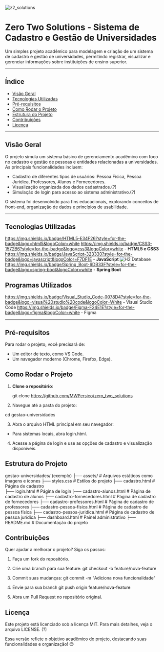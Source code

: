 ![z2_solutions](https://github.com/user-attachments/assets/3a018631-6f50-4767-898d-fc9241fc1fcf)

# Zero Two Solutions - Sistema de Cadastro e Gestão de Universidades  

Um simples projeto acadêmico para modelagem e criação de um sistema de cadastro e gestão de universidades, permitindo registrar, visualizar e gerenciar informações sobre instituições de ensino superior.  

---

## Índice  
- [Visão Geral](#visão-geral)  
- [Tecnologias Utilizadas](#tecnologias-utilizadas)  
- [Pré-requisitos](#pré-requisitos)  
- [Como Rodar o Projeto](#como-rodar-o-projeto)  
- [Estrutura do Projeto](#estrutura-do-projeto)  
- [Contribuições](#contribuições)  
- [Licença](#licença)  

---

## Visão Geral  
O projeto simula um sistema básico de gerenciamento acadêmico com foco no cadastro e gestão de pessoas e entidades relacionadas a universidades. As principais funcionalidades incluem:

- Cadastro de diferentes tipos de usuários: Pessoa Física, Pessoa Jurídica, Professores, Alunos e Fornecedores.
- Visualização organizada dos dados cadastrados.(?)
- Simulação de login para acesso ao sistema administrativo.(?)

O sistema foi desenvolvido para fins educacionais, explorando conceitos de front-end, organização de dados e princípios de usabilidade.


---

## Tecnologias Utilizadas  
https://img.shields.io/badge/HTML5-E34F26?style=for-the-badge&logo=html5&logoColor=white https://img.shields.io/badge/CSS3-1572B6?style=for-the-badge&logo=css3&logoColor=white - **HTML5 e CSS3**
https://img.shields.io/badge/JavaScript-323330?style=for-the-badge&logo=javascript&logoColor=F7DF1E - **JavaScript**
![H2 Database](https://img.shields.io/badge/Database-H2-blue)
https://img.shields.io/badge/Spring_Boot-6DB33F?style=for-the-badge&logo=spring-boot&logoColor=white - **Spring Boot**

## Programas Utilizados 
https://img.shields.io/badge/Visual_Studio_Code-0078D4?style=for-the-badge&logo=visual%20studio%20code&logoColor=White - Visual Studio Code
https://img.shields.io/badge/Figma-F24E1E?style=for-the-badge&logo=figma&logoColor=white - Figma

---

## Pré-requisitos  
Para rodar o projeto, você precisará de:  
- Um editor de texto, como VS Code.  
- Um navegador moderno (Chrome, Firefox, Edge).  

## Como Rodar o Projeto  

1. **Clone o repositório**:  
  
   git clone https://github.com/MWPersico/zero_two_solutions

2. Navegue até a pasta do projeto:

cd gestao-universidades

3. Abra o arquivo HTML principal em seu navegador:

- Para sistemas locais, abra login.html.

4. Acesse a página de login e use as opções de cadastro e visualização disponíveis.

## Estrutura do Projeto

gestao-universidades/ (exemplo)
├── assets/                       # Arquivos estáticos como imagens e ícones
├── styles.css 		                # Estilos do projeto
├── cadastro.html                 # Página de cadastro           
├── login.html                    # Página de login
├── cadastro-alunos.html          # Página de cadastro de alunos
├── cadastro-fornecedores.html    # Página de cadastro de fornecedores
├── cadastro-professores.html     # Página de cadastro de professores
├── cadastro-pessoa-fisica.html   # Página de cadastro de pessoa física
├── cadastro-pessoa-juridica.html # Página de cadastro de pessoa jurídica
├── dashboard.html                # Painel administrativo
├── README.md                     # Documentação do projeto

## Contribuições
Quer ajudar a melhorar o projeto? Siga os passos:

1. Faça um fork do repositório.

2. Crie uma branch para sua feature:
git checkout -b feature/nova-feature

3. Commit suas mudanças:
git commit -m "Adiciona nova funcionalidade"

4. Envie para sua branch
git push origin feature/nova-feature

5. Abra um Pull Request no repositório original.

## Licença
Este projeto está licenciado sob a licença MIT. Para mais detalhes, veja o arquivo LICENSE. (?)

Essa versão reflete o objetivo acadêmico do projeto, destacando suas funcionalidades e organização! 😊





